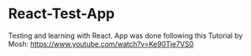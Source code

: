 # React-Test-App

Testing and learning with React.
App was done following this Tutorial by Mosh: https://www.youtube.com/watch?v=Ke90Tje7VS0

